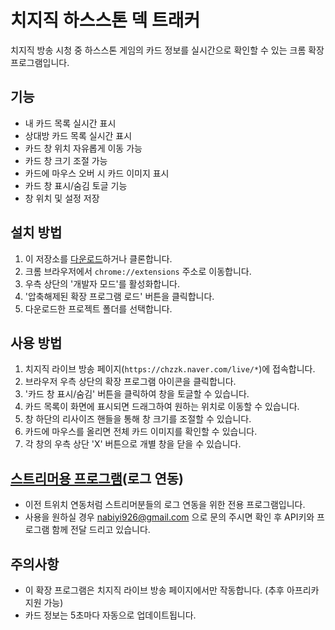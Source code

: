# 치지직 하스스톤 덱 트래커

치지직 방송 시청 중 하스스톤 게임의 카드 정보를 실시간으로 확인할 수 있는 크롬 확장 프로그램입니다.

## 기능

- 내 카드 목록 실시간 표시
- 상대방 카드 목록 실시간 표시
- 카드 창 위치 자유롭게 이동 가능
- 카드 창 크기 조절 가능
- 카드에 마우스 오버 시 카드 이미지 표시
- 카드 창 표시/숨김 토글 기능
- 창 위치 및 설정 저장

## 설치 방법

1. 이 저장소를 [다운로드](https://github.com/Nabi-Yi/hs-chzzk-deck-tracker-chorome-extension/archive/refs/heads/main.zip)하거나 클론합니다.
2. 크롬 브라우저에서 `chrome://extensions` 주소로 이동합니다.
3. 우측 상단의 '개발자 모드'를 활성화합니다.
4. '압축해제된 확장 프로그램 로드' 버튼을 클릭합니다.
5. 다운로드한 프로젝트 폴더를 선택합니다.

## 사용 방법

1. 치지직 라이브 방송 페이지(`https://chzzk.naver.com/live/*`)에 접속합니다.
2. 브라우저 우측 상단의 확장 프로그램 아이콘을 클릭합니다.
3. '카드 창 표시/숨김' 버튼을 클릭하여 창을 토글할 수 있습니다.
4. 카드 목록이 화면에 표시되면 드래그하여 원하는 위치로 이동할 수 있습니다.
5. 창 하단의 리사이즈 핸들을 통해 창 크기를 조절할 수 있습니다.
6. 카드에 마우스를 올리면 전체 카드 이미지를 확인할 수 있습니다.
7. 각 창의 우측 상단 'X' 버튼으로 개별 창을 닫을 수 있습니다.

## [스트리머용 프로그램](https://github.com/Nabi-Yi/hs-chzzk-deck-tracker-streamer-client)(로그 연동)

- 이전 트위치 연동처럼 스트리머분들의 로그 연동을 위한 전용 프로그램입니다.
- 사용을 원하실 경우 nabiyi926@gmail.com 으로 문의 주시면 확인 후 API키와 프로그램 함께 전달 드리고 있습니다.


## 주의사항

- 이 확장 프로그램은 치지직 라이브 방송 페이지에서만 작동합니다. (추후 아프리카 지원 가능)
- 카드 정보는 5초마다 자동으로 업데이트됩니다.
